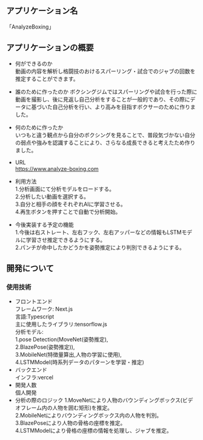 ## アプリケーション名
「AnalyzeBoxing」
## アプリケーションの概要
- 何ができるのか  
動画の内容を解析し格闘技のおけるスパーリング・試合でのジャブの回数を推定することができます。
  
- 誰のために作ったのか
ボクシングジムではスパーリングや試合を行った際に動画を撮影し、後に見返し自己分析をすることが一般的であり、その際にデータに基づいた自己分析を行い、より高みを目指すボクサーのために作りました。

- 何のために作ったか  
いつもと違う観点から自分のボクシングを見ることで、普段気づかない自分の弱点や強みを認識することにより、さらなる成長できると考えたため作りました。


- URL  
https://www.analyze-boxing.com

- 利用方法  
1.分析画面にて分析モデルをロードする。  
2.分析したい動画を選択する。  
3.自分と相手の顔をそれぞれAIに学習させる。  
4.再生ボタンを押すことで自動で分析開始。  

- 今後実装する予定の機能  
1.今後は右ストレート、左右フック、左右アッパーなどの情報もLSTMモデルに学習させ推定できるようにする。  
2.パンチが命中したかどうかを姿勢推定により判別できるようにする。

## 開発について
### 使用技術  
- フロントエンド  
フレームワーク: Next.js  
言語:Typescript  
主に使用したライブラリ:tensorflow.js  
分析モデル:  
1.pose Detection(MoveNet(姿勢推定),  
2.BlazePose(姿勢推定)),  
3.MobileNet(特徴量算出,人物の学習に使用),  
4.LSTMModel(時系列データのパターンを学習・推定)  
- バックエンド  
インフラ:vercel
- 開発人数  
個人開発  
- 分析の際のロジック
1.MoveNetにより人物のバウンディングボックス(ビデオフレーム内の人物を囲む矩形)を推定。  
2.MobileNetによりバウンディングボックス内の人物を判別。  
3.BlazePoseにより人物の骨格の座標を推定。  
4.LSTMModelにより骨格の座標の情報を処理し、ジャブを推定。  







